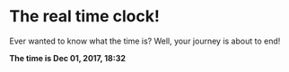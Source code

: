 # The real time clock!

Ever wanted to know what the time is? Well, your journey is about to end!

**The time is Dec 01, 2017, 18:32**